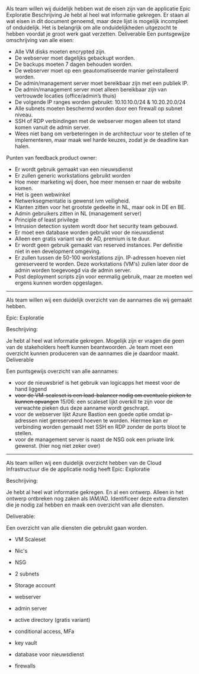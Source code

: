 Als team willen wij duidelijk hebben wat de eisen zijn van de applicatie
Epic
Exploratie
Beschrijving
Je hebt al heel wat informatie gekregen. Er staan al wat eisen in dit document genoemd, maar deze lijst is mogelijk incompleet of onduidelijk. Het is belangrijk om alle onduidelijkheden uitgezocht te hebben voordat je groot werk gaat verzetten.
Deliverable
Een puntsgewijze omschrijving van alle eisen: 

* Alle VM disks moeten encrypted zijn.  
* De webserver moet dagelijks gebackupt worden.  
* De backups moeten 7 dagen behouden worden.
* De webserver moet op een geautomatiseerde manier geïnstalleerd worden.
* De admin/management server moet bereikbaar zijn met een publiek IP.
* De admin/management server moet alleen bereikbaar zijn van vertrouwde locaties (office/admin’s thuis)
* De volgende IP ranges worden gebruikt: 10.10.10.0/24 & 10.20.20.0/24
* Alle subnets moeten beschermd worden door een firewall op subnet niveau. 
* SSH of RDP verbindingen met de webserver mogen alleen tot stand komen vanuit de admin server. 
* Wees niet bang om verbeteringen in de architectuur voor te stellen of te implementeren, maar maak wel harde keuzes, zodat je de deadline kan halen.

Punten van feedback product owner:

* Er wordt gebruik gemaakt van een nieuwsdienst
* Er zullen generic workstations gebruikt worden
* Hoe meer marketing wij doen, hoe meer mensen er naar de website komen.
* Het is geen webwinkel
* Netwerksegmentatie is gewenst ivm veiligheid.
* Klanten zitten voor het grootste gedeelte in NL, maar ook in DE en BE.
* Admin gebruikers zitten in NL (management server)
* Principle of least privilege
* Intrusion detection system wordt door het security team gebouwd.
* Er moet een database worden gebruikt voor de nieuwsdienst
* Alleen een gratis variant van de AD, premium is te duur.
* Er wordt geen gebruik gemaakt van reserved instances. Per definitie niet in een development omgeving.
* Er zullen tussen de 50-100 workstations zijn. IP-adressen hoeven niet gereserveerd te worden.
Deze workstations (VM's) zullen later door de admin worden toegevoegd via de admin server.
* Post deployment scripts zijn voor eenmalig gebruik, maar ze moeten wel ergens kunnen worden opgeslagen.

---

Als team willen wij een duidelijk overzicht van de aannames die wij gemaakt hebben.

Epic: Exploratie

Beschrijving:

Je hebt al heel wat informatie gekregen. Mogelijk zijn er vragen die geen van de stakeholders heeft kunnen beantwoorden. Je team moet een overzicht kunnen produceren van de aannames die je daardoor maakt.
Deliverable

Een puntsgewijs overzicht van alle aannames:

* voor de nieuwsbrief is het gebruik van logicapps het meest voor de hand liggend
* ~~voor de VM-scaleset is een load-balancer nodig om eventuele pieken te kunnen opvangen~~
15/06: een scaleset lijkt overkill te zijn voor de verwachte pieken dus deze aanname wordt geschrapt.
* voor de webserver lijkt Azure Bastion een goede optie omdat ip-adressen niet gereserveerd hoeven te worden. Hiermee kan er
verbinding worden gemaakt met SSH en RDP zonder de ports bloot te stellen.
* voor de management server is naast de NSG ook een private link gewenst. (hier nog niet zeker over)

---

Als team willen wij een duidelijk overzicht hebben van de Cloud Infrastructuur die de applicatie nodig heeft
Epic: Exploratie  

Beschrijving:  

Je hebt al heel wat informatie gekregen. En al een ontwerp. Alleen in het ontwerp ontbreken nog zaken als IAM/AD. Identificeer deze extra diensten die je nodig zal hebben en maak een overzicht van alle diensten.

Deliverable:

Een overzicht van alle diensten die gebruikt gaan worden.

* VM Scaleset
* Nic's
* NSG
* 2 subnets
* Storage account
* webserver
* admin server
* active directory (gratis variant)
* conditional access, MFa
* key vault
* database voor nieuwsdienst 

* firewalls 




